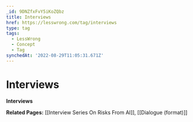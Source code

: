 ```yaml
---
_id: 9DNZfxFvY5iKoZQbz
title: Interviews
href: https://lesswrong.com/tag/interviews
type: tag
tags:
  - LessWrong
  - Concept
  - Tag
synchedAt: '2022-08-29T11:05:31.671Z'
---
```

# Interviews

**Interviews**

**Related Pages:** [[Interview Series On Risks From AI]], [[Dialogue (format)]]